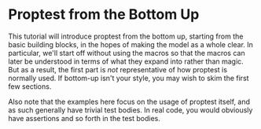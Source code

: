 # Proptest from the Bottom Up

This tutorial will introduce proptest from the bottom up, starting from the
basic building blocks, in the hopes of making the model as a whole clear.
In particular, we'll start off without using the macros so that the macros
can later be understood in terms of what they expand into rather than
magic. But as a result, the first part is _not_ representative of how
proptest is normally used. If bottom-up isn't your style, you may wish to
skim the first few sections.

Also note that the examples here focus on the usage of proptest itself, and
as such generally have trivial test bodies. In real code, you would
obviously have assertions and so forth in the test bodies.
